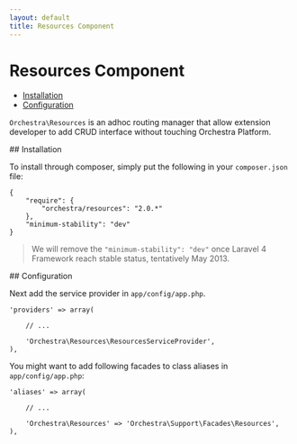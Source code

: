 ```yaml
---
layout: default
title: Resources Component
---
```


Resources Component
==============

* [Installation](#installation)
* [Configuration](#configuration)

<article id="introduction">

`Orchestra\Resources` is an adhoc routing manager that allow extension developer to add CRUD interface without touching Orchestra Platform.

</article>

<article id="installation">
## Installation

To install through composer, simply put the following in your `composer.json` file:

	{
		"require": {
			"orchestra/resources": "2.0.*"
		},
		"minimum-stability": "dev"
	}

> We will remove the `"minimum-stability": "dev"` once Laravel 4 Framework reach stable status, tentatively May 2013.

<article id="configuration">
## Configuration

Next add the service provider in `app/config/app.php`.

	'providers' => array(
		
		// ...
		
		'Orchestra\Resources\ResourcesServiceProvider',
	),

You might want to add following facades to class aliases in `app/config/app.php`:

	'aliases' => array(

		// ...
		
		'Orchestra\Resources' => 'Orchestra\Support\Facades\Resources',
	),

</article>
